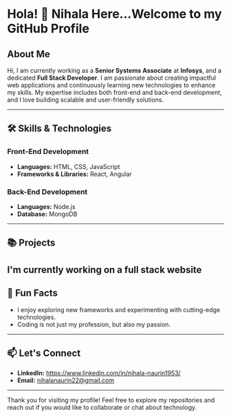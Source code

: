 # Hola! 👋 Nihala Here...Welcome to my GitHub Profile


## About Me

Hi, I am currently working as a **Senior Systems Associate** at **Infosys**, and a dedicated **Full Stack Developer**. I am passionate about creating impactful web applications and continuously learning new technologies to enhance my skills. My expertise includes both front-end and back-end development, and I love building scalable and user-friendly solutions.

---

## 🛠️ Skills & Technologies

### Front-End Development
- **Languages:** HTML, CSS, JavaScript
- **Frameworks & Libraries:** React, Angular

### Back-End Development
- **Languages:** Node.js
- **Database:** MongoDB

---


## 📚 Projects

I'm currently working on a full stack website
---

## 🌟 Fun Facts
- I enjoy exploring new frameworks and experimenting with cutting-edge technologies.
- Coding is not just my profession, but also my passion.

---

## 📫 Let's Connect
- **LinkedIn:** https://www.linkedin.com/in/nihala-naurin1953/
- **Email:** nihalanaurin22@gmail.com

---

Thank you for visiting my profile! Feel free to explore my repositories and reach out if you would like to collaborate or chat about technology.
